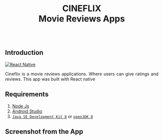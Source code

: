 <h1 align='center'> CINEFLIX <br>Movie Reviews Apps</h1>

<br>
<br>

## Introduction

[![React Native](https://img.shields.io/badge/react%20native-v0.63.4-blue)](https://facebook.github.io/react-native/)

<p align='justify'>Cineflix is a movie reviews applications. Where users can give ratings and reviews. This app was built with React native

</p>

## Requirements

1. <a href="https://nodejs.org/en/download/">Node Js</a>
2. <a href="https://developer.android.com/studio">Android Studio<a/>
3. <a href="https://www.oracle.com/java/technologies/javase-jdk8-downloads.html">`Java SE Development Kit 8`<a/> or <a href="https://openjdk.java.net/install/">`openJDK 8`<a/>

## Screenshot from the App

<p align='center'>

</p>
